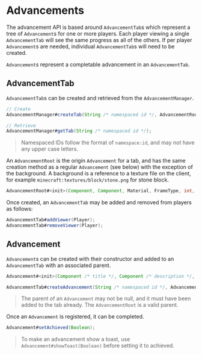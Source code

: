 # Advancements

The advancement API is based around `AdvancementTab`s which represent a tree of `Advancement`s for one or more players. Each player viewing a single `AdvancementTab` will see the same progress as all of the others. If per player `Advancement`s are needed, individual `AdvancementTab`s will need to be created.

`Advancement`s represent a completable advancement in an `AdvancementTab`.

## AdvancementTab

`AdvancementTab`s can be created and retrieved from the `AdvancementManager`.

```java
// Create
AdvancementManager#createTab(String /* namespaced id */, AdvancementRoot);

// Retrieve
AdvancementManager#getTab(String /* namespaced id */);
```

> Namespaced IDs follow the format of `namespace:id`, and may not have any upper case letters.

An `AdvancementRoot` is the origin `Advancement` for a tab, and has the same creation method as a regular `Advancement` (see below) with the exception of the background. A background is a reference to a texture file on the client, for example `minecraft:textures/block/stone.png` for stone block.

```java
AdvancementRoot#<init>(Component, Component, Material, FrameType, int, int, String /* background */);
```

Once created, an `AdvancementTab` may be added and removed from players as follows:

```java
AdvancementTab#addViewer(Player);
AdvancementTab#removeViewer(Player);
```

## Advancement

`Advancement`s can be created with their constructor and added to an `AdvancementTab` with an associated parent.

```java
Advancement#<init>(Component /* title */, Component /* description */, Material, FrameType, int /* x */, int /* y */);

AdvancementTab#createAdvancement(String /* namespaced id */, Advancement /* to add */, Advancement /* parent */);
```

> The parent of an `Advancement` may not be null, and it must have been added to the tab already. The `AdvancementRoot` is a valid parent.

Once an `Advancement` is registered, it can be completed.

```java
Advancement#setAchieved(Boolean);
```

> To make an advancement show a toast, use `Advancement#showToast(Boolean)` before setting it to achieved.
